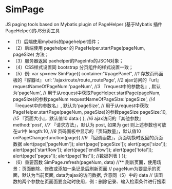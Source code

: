 # SimPage
JS paging tools based on Mybatis plugin of PageHelper (基于Mybatis 插件 PageHelper)的JS分页工具

 * 	（1）后端使用mybatis的pagehelper插件；
 *	（2）后端使用 pagehelper 的 PageHelper.startPage(pageNum, pageSize) 方法；
 *	（3）服务器返回 paehelper的PageInfo的JSON对象；
 *  （4）CSS样式设置同 bootstrap 分页组件的样式设置一致；
 *	（5）例:
        <!-- JS代码 -->
        var sp=new SimPage({
	       container:"#pagePanel",              //*1* 存放页码面板的『容器id』 
	       url: '/ajax/route/route_routePage',  //*2* ajax访问的『url』 
	       requestNameOfPageNum:'pageNum',      //*3* 『request中的参数名』, 默认为'pageNum', 
                                              //	  用于从request中获取PageHelper.startPage(pageNum, pageSize)的参数pageNum 
	       requestNameOfPageSize:'pageSize',    //*4* 『request中的参数名』, 默认为'pageSize', 
                                              //	  用于从request中获取PageHelper.startPage(pageNum, pageSize)的参数pageSize 
           pageSize:10,                       //*5* 『页面大小』，默认值10
           data:{ },                          //*6* ajax访问的『其他参数』
           method:'post',                     //*7* 『请求方法』，默认为 post, 如果为 get 则上述参数也可放在url中 
           length:10,                         //*8* 页码面板中显示的『页码数量』，默认值10
           onPageChange:function(page){       //*9* 『回调函数』，页面切换时返回的页面数据
               alert(page['pageNum']);
               alert(page['pageSize']);
               alert(page['size']);
               alert(page['startRow']);
               alert(page['endRow']);
               alert(page['total']);
               alert(page['pages']);
               alert(page['list']); //数据列表
           }
        });
        <!-- HTML代码 -->
        <div id="pagePanel"></div>
 * （6）重要函数
       SimPage.refresh(pageNum, data)  //** 刷新页面，使用场景：页面删除、修改或添加一条记录后刷新页面
                                       //   pageNum为要显示的页面，默认为当前页面, data为ajax的访问数据, 含意同（5）中的 data
                                       //   该函数的两个参数在页面面要变动时使用，例：删除记录、输入检索条件进行搜索 
